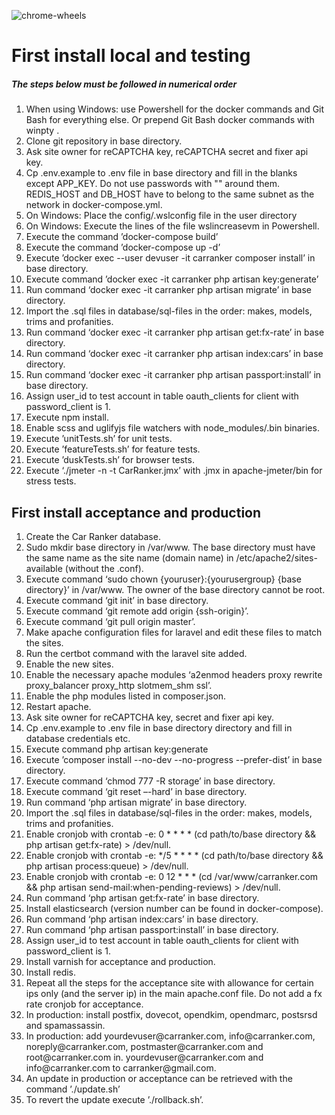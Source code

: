 <p><img alt="chrome-wheels" src="https://carranker.com/img/HeaderChrome.jpg"></p>

<h1>First install local and testing</h1>

<h5>The steps below must be followed in numerical order</h3>

<ol>
<li>When using Windows: use Powershell for the docker commands and Git Bash for everything else. 
Or prepend Git Bash docker commands with winpty .</li>
<li>Clone git repository in base directory.</li>
<li>Ask site owner for reCAPTCHA key, reCAPTCHA secret and fixer api key.</li>
<li>Cp .env.example to .env file in base directory and fill in the blanks except APP_KEY. 
Do not use passwords with "" around them. 
REDIS_HOST and DB_HOST have to belong to the same subnet as the network in docker-compose.yml.</li>
<li>On Windows: Place the config/.wslconfig file in the user directory</li>
<li>On Windows: Execute the lines of the file wslincreasevm in Powershell.</li>
<li>Execute the command ’docker-compose build’</li>
<li>Execute the command ’docker-compose up -d’</li>
<li>Execute ’docker exec --user devuser -it carranker composer install’ in base directory.</li>
<li>Execute command ’docker exec -it carranker php artisan key:generate’</li>
<li>Run command ‘docker exec -it carranker php artisan migrate’ in base directory.</li>
<li>Import the .sql files in database/sql-files in the order: makes, models, trims and profanities.</li>
<li>Run command ‘docker exec -it carranker php artisan get:fx-rate’ in base directory.</li>
<li>Run command ‘docker exec -it carranker php artisan index:cars’ in base directory.</li>
<li>Run command ‘docker exec -it carranker php artisan passport:install’ in base directory.</li>
<li>Assign user_id to test account in table oauth_clients for client with password_client is 1.</li>
<li>Execute npm install.</li>
<li>Enable scss and uglifyjs file watchers with node_modules/.bin binaries.</li>
<li>Execute ’unitTests.sh’ for unit tests.</li>
<li>Execute ’featureTests.sh’ for feature tests.</li>
<li>Execute ’duskTests.sh’ for browser tests.</li>
<li>Execute ‘./jmeter -n -t CarRanker.jmx’ with .jmx in apache-jmeter/bin for stress tests.</li>
</ol>

<h2>First install acceptance and production</h3>

<ol>
<li>Create the Car Ranker database.</li>
<li>Sudo mkdir base directory in /var/www. The base directory must have the same name as the site name (domain name) in 
/etc/apache2/sites-available (without the .conf).</li>
<li>Execute command ‘sudo chown {youruser}:{yourusergroup} {base directory}’ in /var/www. The owner of the base directory 
cannot be root.</li>
<li>Execute command ‘git init’ in base directory.</li>
<li>Execute command ‘git remote add origin {ssh-origin}’.</li>
<li>Execute command ‘git pull origin master’.</li>
<li>Make apache configuration files for laravel and edit these files to match the sites.</li>
<li>Run the certbot command with the laravel site added.</li>
<li>Enable the new sites.</li>
<li>Enable the necessary apache modules ‘a2enmod headers proxy rewrite proxy_balancer proxy_http slotmem_shm ssl’.</li>
<li>Enable the php modules listed in composer.json.</li>
<li>Restart apache.</li>
<li>Ask site owner for reCAPTCHA key, secret and fixer api key.</li>
<li>Cp .env.example to .env file in base directory directory and fill in database credentials etc.</li>
<li>Execute command php artisan key:generate</li>
<li>Execute ’composer install --no-dev --no-progress --prefer-dist’ in base directory.</li>
<li>Execute command ‘chmod 777 -R storage’ in base directory.</li>
<li>Execute command ‘git reset –-hard’ in base directory. </li>
<li>Run command ‘php artisan migrate’ in base directory.</li>
<li>Import the .sql files in database/sql-files in the order: makes, models, trims and profanities.</li>
<li>Enable cronjob with crontab -e: 0 * * * * (cd path/to/base directory && php artisan get:fx-rate) > /dev/null.</li>
<li>Enable cronjob with crontab -e: */5 * * * * (cd path/to/base directory && php artisan process:queue) > /dev/null.</li>
<li>Enable cronjob with crontab -e: 0 12 * * * (cd /var/www/carranker.com && php artisan send-mail:when-pending-reviews) > /dev/null.</li>
<li>Run command ‘php artisan get:fx-rate’ in base directory.</li>
<li>Install elasticsearch (version number can be found in docker-compose).</li>
<li>Run command ‘php artisan index:cars’ in base directory.</li>
<li>Run command ‘php artisan passport:install’ in base directory.</li>
<li>Assign user_id to test account in table oauth_clients for client with password_client is 1.</li>
<li>Install varnish for acceptance and production.</li>
<li>Install redis.</li>
<li>Repeat all the steps for the acceptance site with allowance for certain ips only (and the server ip) in the main 
apache.conf file. Do not add a fx rate cronjob for acceptance.</li>
<li>In production: install postfix, dovecot, opendkim, opendmarc, postsrsd and spamassassin.</li>
<li>In production: add yourdevuser@carranker.com, info@carranker.com, noreply@carranker.com, postmaster@carranker.com and root@carranker.com 
in. yourdevuser@carranker.com and info@carranker.com to carranker@gmail.com.</li>
<li>An update in production or acceptance can be retrieved with the command ’./update.sh’</li>
<li>To revert the update execute ’./rollback.sh’.</li>
</ol>
